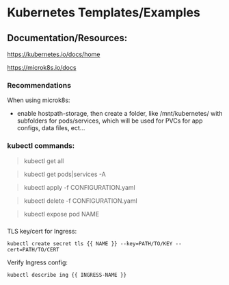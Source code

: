 # Kubernetes Templates/Examples

## Documentation/Resources:

<https://kubernetes.io/docs/home>

<https://microk8s.io/docs>

### Recommendations

When using microk8s:

- enable hostpath-storage, then create a folder, like /mnt/kubernetes/ with subfolders for pods/services, which will be used for PVCs for app configs, data files, ect...

### kubectl commands:

> kubectl get all

> kubectl get pods|services -A

> kubectl apply -f CONFIGURATION.yaml

> kubectl delete -f CONFIGURATION.yaml

> kubectl expose pod NAME

###

TLS key/cert for Ingress:
```
kubectl create secret tls {{ NAME }} --key=PATH/TO/KEY --cert=PATH/TO/CERT
```

Verify Ingress config:
```
kubectl describe ing {{ INGRESS-NAME }}
